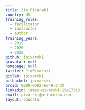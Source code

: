 ```yaml
---
title: Jim Pivarski
country: US
training_roles:
  - facilitator
  - instructor
  - author
training_years:
  - 2019
  - 2020
  - 2022
github: jpivarski
gravatar: null
homepage: null
twitter: JimPivarski
gitlab: jpivarski
bitbucket: jpivarski
orcid: 0000-0002-6649-343X
linkedin: james-pivarski-19a17310
email: pivarski@princeton.edu
layout: educator
---
```


<!-- Write something about yourself here (if you want)!
You can use Markdown syntax to style this page.
-->
